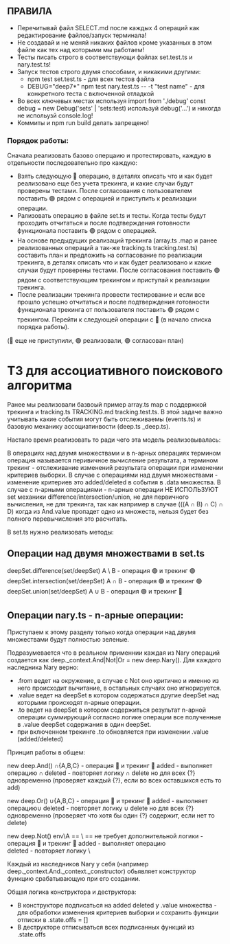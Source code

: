 ## ПРАВИЛА

- Перечитывай файл SELECT.md после каждых 4 операций как редактирование файлов/запуск терминала!
- Не создавай и не меняй никаких файлов кроме указанных в этом файле как тех над которыми мы работаем!
- Тесты писать строго в соответствующи файлах set.test.ts и nary.test.ts!
- Запуск тестов строго двумя способами, и никакими другими:
  - npm test set.test.ts - для всех тестов файла
  - DEBUG="deep7*" npm test nary.test.ts -- -t "test name" - для конкретного теста с включенной отладкой
- Во всех ключевых местах используя import from './debug' const debug = new Debug('sets' | 'sets:test) используй debug('...') и никогда не испольузй console.log!
- Коммиты и npm run build делать запрещено!

### Порядок работы:

Сначала реализовать базово оперцаию и протестировать, каждую в отдельности последовательно про каждую:
- Взять следующую 🔴 операцию, в деталях описать что и как будет реализовано еще без учета трекинга, и какие случаи будут проверены тестами. После согласования с пользователем поставить 🟣 рядом с операцией и приступить к реализации операции.
- Рализовать операцию в файле set.ts и тесты. Когда тесты будут проходить отчитаться и после подтверждения готовности функционала поставить 🟢 рядом с операцией.
- На основе предыдущих реализаций трекинга (array.ts .map и ранее реализованных операций а так-же tracking.ts tracking.test.ts) составить план и предложить на согласование по реализации трекинга, в деталях описать что и как будет реализовано и какие случаи будут проверены тестами. После согласования поставить 🟣 рядом с соответствующим трекингом и приступай к реализации трекинга.
- После реализации трекинга провести тестирование и если все прошло успешно отчитаться и после подтверждения готовности функционала трекинга от пользователя поставить 🟢 рядом с трекингом.
Перейти к следующей операции с 🔴 (в начало списка порядка работы).

(🔴 еще не приступили, 🟢 реализовали, 🟣 согласован план)

# ТЗ для ассоциативного поискового алгоритма

Ранее мы реализовали базвоый пример array.ts map с поддержкой трекинга и tracking.ts TRACKING.md tracking.test.ts. В этой задаче важно учитывать какие события могут быть отслеживаемы (events.ts) и базовую механику ассоциатинвости (deep.ts _deep.ts).

Настало время реализовать то ради чего эта модель реализовывалась:

В операциях над двумя множествами и в n-арных операциях термином операция называется перивичное вычисление результата, а термином трекинг - отслеживание изменений результата операции при изменении критериев выборки.
В случае с операциями над двумя множествами - изменение критериев это added/deleted в события в .data множества.
В случае с n-арными операциями - n-арные операции НЕ ИСПОЛЬЗУЮТ set механики difference/intersection/union, не для первичного вычисления, не для трекинга, так как например в случае (((A ∩ B) ∩ C) ∩ D) когда из And.value пропадет одно из множеств, нельзя будет без полного перевычисления это расчитать.

В set.ts нужно реализовать методы:

## Операции над двумя множествами в set.ts


deepSet.difference(set/deepSet) A \ B - операция 🟢 и трекинг 🟢
deepSet.intersection(set/deepSet) A ∩ B - операция 🟢 и трекинг 🟢
deepSet.union(set/deepSet) A ∪ B - операция 🟢 и трекинг 🔴

## Операции nary.ts - n-арные операции:

Приступаем к этому разделу только когда операции над двумя множествами будут полностью зеленые.

Подразумевается что в реальном применнии каждая из Nary операций создается как deep._context.And|Not|Or = new deep.Nary().
Для каждого наследника Nary верно:
- .from ведет на окружение, в случае с Not оно критично и именно из него происходит вычитание, в остальных случаях оно игнорируется.
- .value ведет на deepSet в котором содержаться другие deepSet над которыми происходят n-арные операции.
- .to ведет на deepSet в котором содержиться результат n-арной операции суммирующий согласно логике операции все полученные в .value deepSet содержания в один deepSet.
- при включенном трекинге .to обновляется при изменении .value (added/deleted)

Принцип работы в общем:

new deep.And() ∩{A,B,C} - операция 🔴 и трекинг 🔴
added - выполняет операцию ∩
deleted - повторяет логику ∩ delete но для всех {?} одновременно  (проверяет каждый {?}, если во всех оставшихся есть то add)

new deep.Or() ∪{A,B,C} - операция 🔴 и трекинг 🔴
added - выполняет операцию∪
deleted - повторяет логику ∪ delete но для всех {?} одновременно (проверяет что хотя бы один {?} содержит, если нет то delete)

new deep.Not() env\A == \ == не требует дополнительной логики - операция 🔴 и трекинг 🔴
added - выполняет операцию \
deleted - повторяет логику \

Каждый из наследников Nary у себя (например deep._context.And._context._constructor) обьявляет конструктор функцию срабатывающую при его создании.

Общая логика конструктора и деструктора:
- В конструкторе подписаться на added deleted у .value множества - для обработки изменения критериев выборки и сохранить функции отписки в .state.offs = []
- В деструкторе отписываться всех подписанных функций из .state.offs




